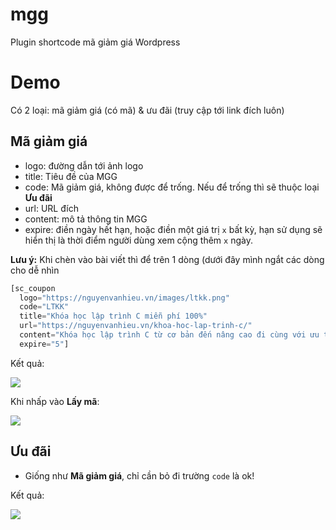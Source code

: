 # mgg
Plugin shortcode mã giảm giá Wordpress

# Demo
Có 2 loại: mã giảm giá (có mã) & ưu đãi (truy cập tới link đích luôn)

## Mã giảm giá
- logo: đường dẫn tới ảnh logo
- title: Tiêu đề của MGG
- code: Mã giảm giá, không được để trống. Nếu để trống thì sẽ thuộc loại **Ưu đãi**
- url: URL đích
- content: mô tả thông tin MGG
- expire: điền ngày hết hạn, hoặc điền một giá trị `x` bất kỳ, hạn sử dụng sẽ hiển thị là thời điểm người dùng xem cộng thêm `x` ngày.

**Lưu ý:** Khi chèn vào bài viết thì để trên 1 dòng (dưới đây mình ngắt các dòng cho dễ nhìn
```php
[sc_coupon 
  logo="https://nguyenvanhieu.vn/images/ltkk.png" 
  code="LTKK" 
  title="Khóa học lập trình C miễn phí 100%" 
  url="https://nguyenvanhieu.vn/khoa-hoc-lap-trinh-c/"  
  content="Khóa học lập trình C từ cơ bản đến nâng cao đi cùng với ưu tiên thực hành qua vô vàn các bài tập lập trình đang có ưu đãi lên đến 100%" 
  expire="5"]
```

Kết quả:

![](https://i.imgur.com/dJSxfCB.png)

Khi nhấp vào **Lấy mã**:

![](https://i.imgur.com/IvBa5Et.png)

## Ưu đãi

- Giống như **Mã giảm giá**, chỉ cần bỏ đi trường `code` là ok!

Kết quả:

![](https://i.imgur.com/7TOU14L.png)
